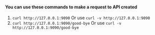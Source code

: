 #### You can use these commands to make a request to API created
1.  `curl http://127.0.0.1:9090` Or use `curl -v http://127.0.0.1:9090`
2.  `curl http://127.0.0.1:9090/good-bye` Or use `curl -v http://127.0.0.1:9090/good-bye`
